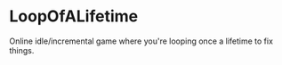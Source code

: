 # LoopOfALifetime
Online idle/incremental game where you're looping once a lifetime to fix things.  
